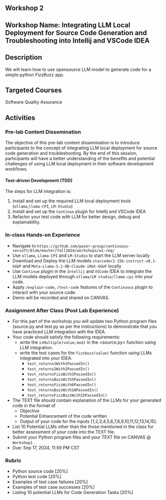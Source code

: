 ## Workshop 2

## Workshop Name: Integrating LLM Local Deployment for Source Code Generation and Troubleshooting into Intellij and VSCode IDEA

## Description 
We will learn how to use opensource LLM model to generate code for a simple python FizzBuzz app.

## Targeted Courses 

Software Quality Assurance 

## Activities 

### Pre-lab Content Dissemination 
The objective of this pre-lab content dissemination is to introduce participants to the concept of integrating LLM local deployment for source code generation and troubleshooting. By the end of this session, participants will have a better understanding of the benefits and potential challenges of using LLM local deployment in their software development workflows.

#### Test-driven Development (TDD)

The steps for LLM integration is:

1. Install and set up the required LLM local deployment tools (`ollama`,`llama-CPI`, `LM-Studio`)
2. Install and set up the `Continue` plugin for Intellij and VSCode IDEA 
3. Refactor your test code with LLM for better design, debug and explainability.


### In-class Hands-on Experience 

- Navigate to `https://github.com/paser-group/continuous-secsoft/blob/master/fall2024/workshops/w1-req/`
- Use `ollama`, `Llama-CPI` and `LM-Studio` to start the LLM server locally
- Download and Deploy the LLM models `starcoder2-15b-instruct-v0.1-GGUF` and `Meta-Llama-3.1-8B-Claude-iMat-GGUF` locally
- Use `Continue` plugin in the `Intellij` and `VSCode` IDEA to integrate the LLM models deployed through `ollama/LM studio/llama-cpi` into your code.
- Apply `/explain-code`, `/test-code` features of the `Continuous` plugin to interact with your source code.
- Demo will be recorded and shared on CANVAS. 



### Assignment After Class (Post Lab Experience) 

- For this part of the workshop you will update two Python program files (source.py and test.py as per the instructions) to demonstrate that you have practiced LLM integration with the IDEA. 
- Your code should satisfy the following requirements:
  - write the `isMultiple(value,mod)` in the <source.py> function using LLM integration.
  - write the test cases for the `fizzbuzz(value)` function using LLMs integrated into your IDEA.
    - `test_returns1With1PassedIn()`
    - `test_returns2With2PassedIn()`
    - `test_returnsFizzWith3PassedIn()`
    - `test_returnsBuzzWith5PassedIn()`
    - `test_returnsFizzWith6PassedIn()`
    - `test_returnsBuzzWith10PassedIn()`
    - `test_returnsFizzBuzzWith15PassedIn()`
- The TEXT file should contain explanation of the LLMs for your generated code in the format of 
  - Objective
  - Potential Enhancement of the code written
  - Output of your code for the inputs  [1,2,3,4,5,6,7,8,9,10,11,12,13,14,15].
- List 10 Potential LLMs other than the those mentioned in the class for better assessment of your code into the TEXT file.
- Submit your Python program files and  your TEXT file on CANVAS @ `Workshop1` .
- Due: Sep 17, 2024, 11:59 PM CST 

### Rubric 

- Python source code [20%]
- Python test code [20%]
- Examples of test case failures [20%]
- Examples of test case successes [20%]
- Listing 10 potential LLMs for Code Generation Tasks [20%]